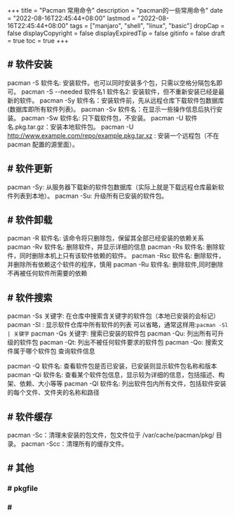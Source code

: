 +++
title = "Pacman 常用命令"
description = "pacman的一些常用命令"
date = "2022-08-16T22:45:44+08:00"
lastmod = "2022-08-16T22:45:44+08:00"
tags = ["manjaro", "shell", "linux", "basic"]
dropCap = false
displayCopyright = false
displayExpiredTip = false
gitinfo = false
draft = true
toc = true
+++

## \# 软件安装
pacman -S 软件名: 安装软件。也可以同时安装多个包，只需以空格分隔包名即可。
pacman -S --needed 软件名1 软件名2: 安装软件，但不重新安装已经是最新的软件。
pacman -Sy 软件名：安装软件前，先从远程仓库下载软件包数据库(数据库即所有软件列表)。
pacman -Sv 软件名：在显示一些操作信息后执行安装。
pacman -Sw 软件名: 只下载软件包，不安装。
pacman -U 软件名.pkg.tar.gz：安装本地软件包。
pacman -U http://www.example.com/repo/example.pkg.tar.xz : 安装一个远程包（不在 pacman 配置的源里面）。

## \# 软件更新
pacman -Sy: 从服务器下载新的软件包数据库（实际上就是下载远程仓库最新软件列表到本地）。
pacman -Su: 升级所有已安装的软件包。

## \# 软件卸载
pacman -R 软件名: 该命令将只删除包，保留其全部已经安装的依赖关系
pacman -Rv 软件名: 删除软件，并显示详细的信息
pacman -Rs 软件名: 删除软件，同时删除本机上只有该软件依赖的软件。
pacman -Rsc 软件名: 删除软件，并删除所有依赖这个软件的程序，慎用
pacman -Ru 软件名: 删除软件,同时删除不再被任何软件所需要的依赖

## \# 软件搜索
pacman -Ss 关键字: 在仓库中搜索含关键字的软件包（本地已安装的会标记）
pacman -Sl <repo>:
显示软件仓库中所有软件的列表
可以省略，通常这样用:`pacman -Sl | 关键字`
pacman -Qs 关键字: 搜索已安装的软件包
pacman -Qu: 列出所有可升级的软件包
pacman -Qt: 列出不被任何软件要求的软件包
pacman -Qo: 搜索文件属于哪个软件包
查询软件信息

pacman -Q 软件名: 查看软件包是否已安装，已安装则显示软件包名称和版本
pacman -Qi 软件名: 查看某个软件包信息，显示较为详细的信息，包括描述、构架、依赖、大小等等
pacman -Ql 软件名: 列出软件包内所有文件，包括软件安装的每个文件、文件夹的名称和路径

## \# 软件缓存
pacman -Sc：清理未安装的包文件，包文件位于 /var/cache/pacman/pkg/ 目录。
pacman -Scc：清理所有的缓存文件。

## \# 其他
### \# pkgfile
### \# 
